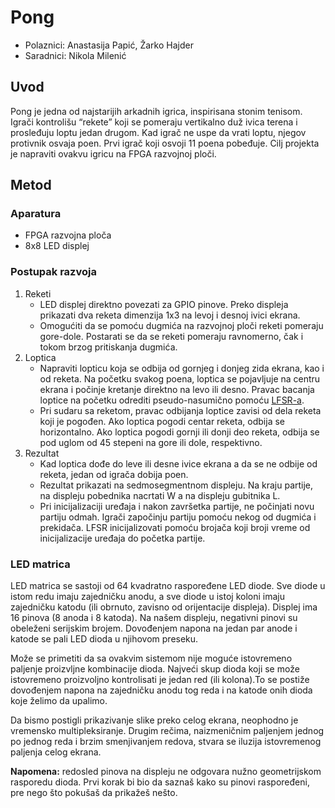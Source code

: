 # Pong

- Polaznici: Anastasija Papić, Žarko Hajder
- Saradnici: Nikola Milenić

## Uvod

Pong je jedna od najstarijih arkadnih igrica, inspirisana stonim
tenisom. Igrači kontrolišu “rekete” koji se pomeraju vertikalno duž
ivica terena i prosleđuju loptu jedan drugom. Kad igrač ne uspe da vrati
loptu, njegov protivnik osvaja poen. Prvi igrač koji osvoji 11 poena
pobeđuje. Cilj projekta je napraviti ovakvu igricu na FPGA razvojnoj
ploči.

## Metod

### Aparatura

- FPGA razvojna ploča
- 8x8 LED displej

### Postupak razvoja

1.  Reketi
    - LED displej direktno povezati za GPIO pinove. Preko displeja prikazati dva reketa dimenzija 1x3 na levoj i desnoj ivici ekrana.
    - Omogućiti da se pomoću dugmića na razvojnoj ploči reketi pomeraju gore-dole. Postarati se da se reketi pomeraju ravnomerno, čak i tokom brzog pritiskanja dugmića.
2.  Loptica
    - Napraviti lopticu koja se odbija od gornjeg i donjeg zida ekrana, kao i od reketa. Na početku svakog poena, loptica se pojavljuje na centru ekrana i počinje kretanje direktno na levo ili desno. Pravac bacanja loptice na početku odrediti pseudo-nasumično pomoću [LFSR-a](https://en.wikipedia.org/wiki/Linear-feedback_shift_register).
    - Pri sudaru sa reketom, pravac odbijanja loptice zavisi od dela reketa koji je pogođen. Ako loptica pogodi centar reketa, odbija se horizontalno. Ako loptica pogodi gornji ili donji deo reketa, odbija se pod uglom od 45 stepeni na gore ili dole, respektivno.
3.  Rezultat
    - Kad loptica dođe do leve ili desne ivice ekrana a da se ne odbije od reketa, jedan od igrača dobija poen.
    - Rezultat prikazati na sedmosegmentnom displeju. Na kraju partije, na displeju pobednika nacrtati W a na displeju gubitnika L.
    - Pri inicijalizaciji uređaja i nakon završetka partije, ne počinjati novu partiju odmah. Igrači započinju partiju pomoću nekog od dugmića i prekidača. LFSR inicijalizovati pomoću brojača koji broji vreme od inicijalizacije uređaja do početka partije.

### LED matrica

LED matrica se sastoji od 64 kvadratno raspoređene LED diode. Sve diode
u istom redu imaju zajedničku anodu, a sve diode u istoj koloni imaju
zajedničku katodu (ili obrnuto, zavisno od orijentacije displeja).
Displej ima 16 pinova (8 anoda i 8 katoda). Na našem displeju, negativni
pinovi su obeleženi serijskim brojem. Dovođenjem napona na jedan par
anode i katode se pali LED dioda u njihovom preseku.

Može se primetiti da sa ovakvim sistemom nije moguće istovremeno
paljenje proizvljne kombinacije dioda. Najveći skup dioda koji se može
istovremeno proizvoljno kontrolisati je jedan red (ili kolona).To se
postiže dovođenjem napona na zajedničku anodu tog reda i na katode onih
dioda koje želimo da upalimo.

Da bismo postigli prikazivanje slike preko celog ekrana, neophodno je
vremensko multipleksiranje. Drugim rečima, naizmeničnim paljenjem jednog
po jednog reda i brzim smenjivanjem redova, stvara se iluzija
istovremenog paljenja celog ekrana.

**Napomena:** redosled pinova na displeju ne odgovara nužno
geometrijskom rasporedu dioda. Prvi korak bi bio da saznaš kako su
pinovi raspoređeni, pre nego što pokušaš da prikažeš nešto.
